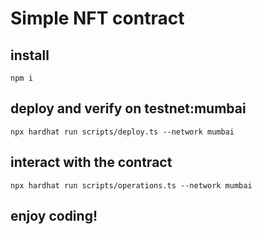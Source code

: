 # Simple NFT contract

## install

```shell
npm i
```

## deploy and verify on testnet:mumbai

```shell
npx hardhat run scripts/deploy.ts --network mumbai
```

## interact with the contract

```shell
npx hardhat run scripts/operations.ts --network mumbai
```

## enjoy coding!